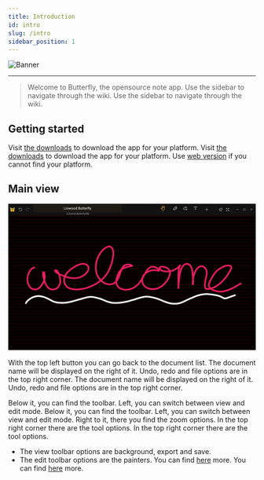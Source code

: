 ```yaml
---
title: Introduction
id: intro
slug: /intro
sidebar_position: 1
---
```



![Banner](/img/banner.png)

---

> Welcome to Butterfly, the opensource note app. Use the sidebar to navigate through the wiki. Use the sidebar to navigate through the wiki.

## Getting started

Visit [the downloads](/downloads) to download the app for your platform. Visit [the downloads](/downloads) to download the app for your platform. Use [web version](https://butterfly.linwood.dev) if you cannot find your platform.

## Main view

![Main view](main.png)

With the top left button you can go back to the document list. The document name will be displayed on the right of it. Undo, redo and file options are in the top right corner. The document name will be displayed on the right of it. Undo, redo and file options are in the top right corner.

Below it, you can find the toolbar. Left, you can switch between view and edit mode. Below it, you can find the toolbar. Left, you can switch between view and edit mode. Right to it, there you find the zoom options. In the top right corner there are the tool options. In the top right corner there are the tool options.

- The view toolbar options are background, export and save.
- The edit toolbar options are the painters. You can find [here](background) more. You can find [here](background) more.
